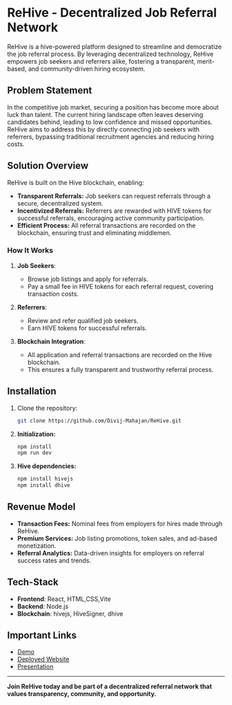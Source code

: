 # ReHive - Decentralized Job Referral Network

ReHive is a hive-powered platform designed to streamline and democratize the job referral process. By leveraging decentralized technology, ReHive empowers job seekers and referrers alike, fostering a transparent, merit-based, and community-driven hiring ecosystem.

## Problem Statement
In the competitive job market, securing a position has become more about luck than talent. The current hiring landscape often leaves deserving candidates behind, leading to low confidence and missed opportunities. ReHive aims to address this by directly connecting job seekers with referrers, bypassing traditional recruitment agencies and reducing hiring costs.

## Solution Overview
ReHive is built on the Hive blockchain, enabling:
- **Transparent Referrals:** Job seekers can request referrals through a secure, decentralized system.
- **Incentivized Referrals:** Referrers are rewarded with HIVE tokens for successful referrals, encouraging active community participation.
- **Efficient Process:** All referral transactions are recorded on the blockchain, ensuring trust and eliminating middlemen.

### How It Works
1. **Job Seekers**:
   - Browse job listings and apply for referrals.
   - Pay a small fee in HIVE tokens for each referral request, covering transaction costs.

2. **Referrers**:
   - Review and refer qualified job seekers.
   - Earn HIVE tokens for successful referrals.

3. **Blockchain Integration**:
   - All application and referral transactions are recorded on the Hive blockchain.
   - This ensures a fully transparent and trustworthy referral process.
  
## Installation

1. Clone the repository:
   ```bash
   git clone https://github.com/Divij-Mahajan/ReHive.git

2. **Initialization:**
   ```bash
   npm install
   npm run dev
   ```

3. **Hive dependencies:**
   ```bash
   npm install hivejs
   npm install dhive
   ```

## Revenue Model
- **Transaction Fees:** Nominal fees from employers for hires made through ReHive.
- **Premium Services:** Job listing promotions, token sales, and ad-based monetization.
- **Referral Analytics:** Data-driven insights for employers on referral success rates and trends.


## Tech-Stack
- **Frontend**: React, HTML,CSS,Vite
- **Backend**: Node.js
- **Blockchain**: hivejs, HiveSigner, dhive


## Important Links
- [Demo](https://youtu.be/wBdPmaDzynk)
- [Deployed Website](https://rehive.vercel.app)
- [Presentation ](https://www.canva.com/design/DAGVtmf6iwA/lsSYDnmsoPsItV15A1qxFw/view?utm_content=DAGVtmf6iwA&utm_campaign=designshare&utm_medium=link&utm_source=editor)


---

**Join ReHive today and be part of a decentralized referral network that values transparency, community, and opportunity.**
